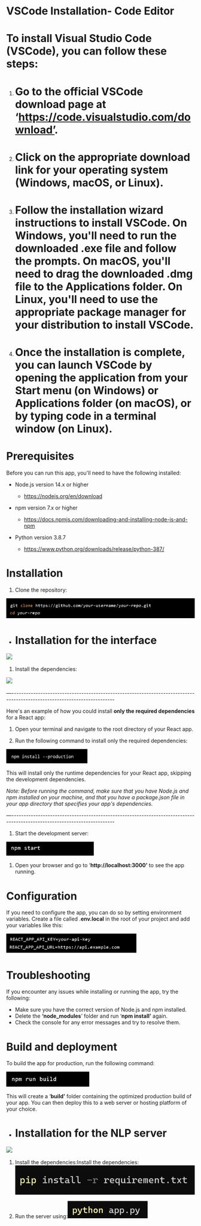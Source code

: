 ﻿
# <a name="_vr6s3eo9freg"></a>VSCode Installation- Code Editor
# <a name="_sh2bl6w0mkts"></a>To install Visual Studio Code (VSCode), you can follow these steps:
1. # <a name="_r92fxgt4pfyo"></a>Go to the official VSCode download page at ‘**https://code.visualstudio.com/download’.**
1. # <a name="_910pbj62jz57"></a>Click on the appropriate download link for your operating system (Windows, macOS, or Linux).
1. # <a name="_k768jm178b9s"></a>Follow the installation wizard instructions to install VSCode. On Windows, you'll need to run the downloaded .exe file and follow the prompts. On macOS, you'll need to drag the downloaded .dmg file to the Applications folder. On Linux, you'll need to use the appropriate package manager for your distribution to install VSCode.
1. # <a name="_17jofci0wub5"></a>Once the installation is complete, you can launch VSCode by opening the application from your Start menu (on Windows) or Applications folder (on macOS), or by typing **code** in a terminal window (on Linux).
# <a name="_a4p4b2atp1c7"></a>Prerequisites

Before you can run this app, you'll need to have the following installed:

- Node.js version 14.x or higher
  - <https://nodejs.org/en/download>

- npm version 7.x or higher
  - <https://docs.npmjs.com/downloading-and-installing-node-js-and-npm>

- Python version 3.8.7
  - <https://www.python.org/downloads/release/python-387/>

# <a name="_5142bj29wlmp"></a>Installation
1. Clone the repository:

![](Aspose.Words.114a3623-7f01-4670-9350-1b6292243a51.001.jpeg)

- # <a name="_cp4n2c6hhef5"></a>Installation for the interface

![](Aspose.Words.114a3623-7f01-4670-9350-1b6292243a51.002.png)

1. Install the dependencies:

![](Aspose.Words.114a3623-7f01-4670-9350-1b6292243a51.003.png)




—-------------------------------------------------------------------------------------------------------------------------

Here's an example of how you could install **only the required dependencies** for a React app:

1. Open your terminal and navigate to the root directory of your React app.

1. Run the following command to install only the required dependencies:

![](Aspose.Words.114a3623-7f01-4670-9350-1b6292243a51.004.jpeg)

This will install only the runtime dependencies for your React app, skipping the development dependencies.

*Note: Before running the command, make sure that you have Node.js and npm installed on your machine, and that you have a package.json file in your app directory that specifies your app's dependencies.*

—-------------------------------------------------------------------------------------------------------------------------

1. Start the development server:

![](Aspose.Words.114a3623-7f01-4670-9350-1b6292243a51.005.jpeg)

1. Open your browser and go to ‘**http://localhost:3000’** to see the app running.
# <a name="_qpmxpkkpvqth"></a>Configuration

If you need to configure the app, you can do so by setting environment variables. Create a file called .**env.local** in the root of your project and add your variables like this:

![](Aspose.Words.114a3623-7f01-4670-9350-1b6292243a51.006.jpeg)






# <a name="_jx1n9sfp9uzp"></a>Troubleshooting
If you encounter any issues while installing or running the app, try the following:

- Make sure you have the correct version of Node.js and npm installed.
- Delete the **‘node\_modules**’ folder and run ‘**npm install’** again.
- Check the console for any error messages and try to resolve them.
# <a name="_w5ggnr1hwm6c"></a>Build and deployment

To build the app for production, run the following command:

![](Aspose.Words.114a3623-7f01-4670-9350-1b6292243a51.007.jpeg)

This will create a ‘**build’** folder containing the optimized production build of your app. You can then deploy this to a web server or hosting platform of your choice.

- # <a name="_lmrt9iy4b5cj"></a>Installation for the NLP server
![](Aspose.Words.114a3623-7f01-4670-9350-1b6292243a51.008.png)







1. <a name="_k0shxqutsekg"></a>Install the dependencies:Install the dependencies: ![](Aspose.Words.114a3623-7f01-4670-9350-1b6292243a51.009.png)



1. Run the server using:![](Aspose.Words.114a3623-7f01-4670-9350-1b6292243a51.010.png)


